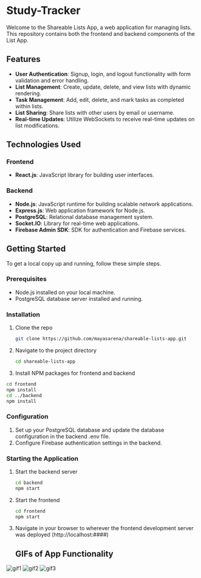 # Study-Tracker
Welcome to the Shareable Lists App, a web application for managing lists. This repository contains both the frontend and backend components of the List App.

## Features
- **User Authentication**: Signup, login, and logout functionality with form validation and error handling.
- **List Management**: Create, update, delete, and view lists with dynamic rendering.
- **Task Management**: Add, edit, delete, and mark tasks as completed within lists.
- **List Sharing**: Share lists with other users by email or username.
- **Real-time Updates**: Utilize WebSockets to receive real-time updates on list modifications.


## Technologies Used

### Frontend
- **React.js**: JavaScript library for building user interfaces.

### Backend
- **Node.js**: JavaScript runtime for building scalable network applications.
- **Express.js**: Web application framework for Node.js.
- **PostgreSQL**: Relational database management system.
- **Socket.IO**: Library for real-time web applications.
- **Firebase Admin SDK**: SDK for authentication and Firebase services.

## Getting Started

To get a local copy up and running, follow these simple steps.

### Prerequisites

- Node.js installed on your local machine.
- PostgreSQL database server installed and running.

### Installation

1. Clone the repo
   ```sh
   git clone https://github.com/mayasarena/shareable-lists-app.git
   ```
2. Navigate to the project directory
      ```sh
   cd shareable-lists-app
   ```
3. Install NPM packages for frontend and backend
  ```sh
  cd frontend
  npm install
  cd ../backend
  npm install
  ```
### Configuration

1. Set up your PostgreSQL database and update the database configuration in the backend .env file.
2. Configure Firebase authentication settings in the backend.

### Starting the Application
1. Start the backend server
   ```sh
   cd backend
   npm start
   ```
2. Start the frontend
   ```sh
   cd frontend
   npm start
3. Navigate in your browser to wherever the frontend development server was deployed (http://localhost:####)

   ## GIFs of App Functionality
   
![gif1](https://github.com/mayasarena/shareable-lists-app/assets/42900077/50b4ad61-322a-489c-8928-86dcb38d2ff3)
![gif2](https://github.com/mayasarena/shareable-lists-app/assets/42900077/5ca46c14-e0ba-4b59-a9af-f9b6e90b0f52)
![gif3](https://github.com/mayasarena/shareable-lists-app/assets/42900077/eeb04fbd-7a3f-4c99-a90d-1caa5949474e)

